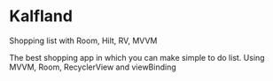 # Kalfland
Shopping list with Room, Hilt, RV, MVVM

The best shopping app in which you can make simple to do list.
Using MVVM, Room, RecyclerView and viewBinding
